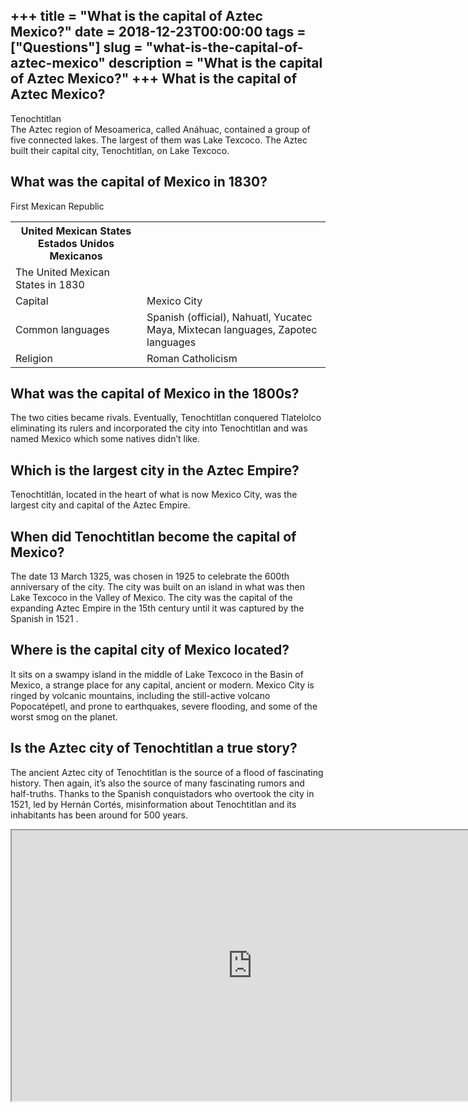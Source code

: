 +++
title = "What is the capital of Aztec Mexico?"
date = 2018-12-23T00:00:00
tags = ["Questions"]
slug = "what-is-the-capital-of-aztec-mexico"
description = "What is the capital of Aztec Mexico?"
+++
What is the capital of Aztec Mexico?
------------------------------------

Tenochtitlan  
The Aztec region of Mesoamerica, called Anáhuac, contained a group of five connected lakes. The largest of them was Lake Texcoco. The Aztec built their capital city, Tenochtitlan, on Lake Texcoco.

What was the capital of Mexico in 1830?
---------------------------------------

First Mexican Republic

<table><tr><th>United Mexican States Estados Unidos Mexicanos</th></tr><tr><td>The United Mexican States in 1830</td></tr><tr><td>Capital</td><td>Mexico City</td></tr><tr><td>Common languages</td><td>Spanish (official), Nahuatl, Yucatec Maya, Mixtecan languages, Zapotec languages</td></tr><tr><td>Religion</td><td>Roman Catholicism</td></tr></table>

What was the capital of Mexico in the 1800s?
--------------------------------------------

The two cities became rivals. Eventually, Tenochtitlan conquered Tlatelolco eliminating its rulers and incorporated the city into Tenochtitlan and was named Mexico which some natives didn’t like.

Which is the largest city in the Aztec Empire?
----------------------------------------------

Tenochtitlán, located in the heart of what is now Mexico City, was the largest city and capital of the Aztec Empire.

When did Tenochtitlan become the capital of Mexico?
---------------------------------------------------

The date 13 March 1325, was chosen in 1925 to celebrate the 600th anniversary of the city. The city was built on an island in what was then Lake Texcoco in the Valley of Mexico. The city was the capital of the expanding Aztec Empire in the 15th century until it was captured by the Spanish in 1521 .

Where is the capital city of Mexico located?
--------------------------------------------

It sits on a swampy island in the middle of Lake Texcoco in the Basin of Mexico, a strange place for any capital, ancient or modern. Mexico City is ringed by volcanic mountains, including the still-active volcano Popocatépetl, and prone to earthquakes, severe flooding, and some of the worst smog on the planet.

Is the Aztec city of Tenochtitlan a true story?
-----------------------------------------------

The ancient Aztec city of Tenochtitlan is the source of a flood of fascinating history. Then again, it’s also the source of many fascinating rumors and half-truths. Thanks to the Spanish conquistadors who overtook the city in 1521, led by Hernán Cortés, misinformation about Tenochtitlan and its inhabitants has been around for 500 years.

<iframe allow="accelerometer; autoplay; clipboard-write; encrypted-media; gyroscope; picture-in-picture" allowfullscreen="" class="__youtube_prefs__  epyt-is-override  no-lazyload" data-no-lazy="1" data-origheight="433" data-origwidth="770" data-skipgform_ajax_framebjll="" height="433" id="_ytid_83160" loading="lazy" src="https://www.youtube.com/embed/0SVEBnAeUWY?enablejsapi=1&autoplay=0&cc_load_policy=0&cc_lang_pref=&iv_load_policy=1&loop=0&modestbranding=0&rel=1&fs=1&playsinline=0&autohide=2&theme=dark&color=red&controls=1&" title="YouTube player" width="770"></iframe>